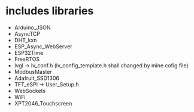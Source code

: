 # includes libraries
    
- Arduino_JSON
- AsyncTCP
- DHT_kxn
- ESP_Async_WebServer
- ESP32Time
- FreeRTOS
- lvgl -> lv_conf.h (lv_config_template.h shall changed by mine cofig file)
- ModbusMaster
- Adafruit_SSD1306
- TFT_eSPI -> User_Setup.h
- WebSockets
- WiFi
- XPT2046_Touchscreen
